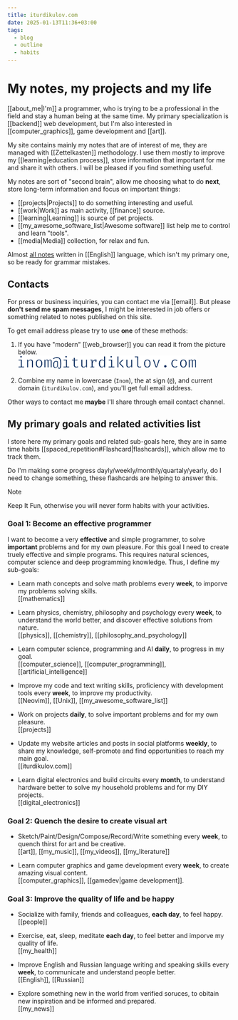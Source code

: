 ```yaml
---
title: iturdikulov.com
date: 2025-01-13T11:36+03:00
tags:
  - blog
  - outline
  - habits
---
```


# My notes, my projects and my life

[[about_me|I'm]] a programmer, who is trying to be a professional in the field
and stay a human being at the same time. My primary specialization is
[[backend]] web development, but I'm also interested in [[computer_graphics]],
game development and [[art]].

My site contains mainly my notes that are of interest of me, they are managed
with [[Zettelkasten]] methodology. I use them mostly to improve my
[[learning|education process]], store information that important for me and
share it with others. I will be pleased if you find something useful.

My notes are sort of "second brain", allow me choosing what to do **next**,
store long-term information and focus on important things:

- [[projects|Projects]] to do something interesting and useful.
- [[work|Work]] as main activity, [[finance]] source.
- [[learning|Learning]] is source of pet projects.
- [[my_awesome_software_list|Awesome software]] list help me to control and
learn "tools".
- [[media|Media]] collection, for relax and fun.

Almost [all notes](https://github.com/iturdikulov/notes) written in [[English]]
language, which isn't my primary one, so be ready for grammar mistakes.

## Contacts

For press or business inquiries, you can contact me via [[email]]. But please
**don't send me spam messages**, I might be interested in job offers or
something related to notes published on this site.

To get email address please try to use **one** of these methods:

1. If you have "modern" [[web_browser]] you can read it from the picture below.\
   ![my_email](./img/my_email.svg)

2. Combine my name in lowercase (`Inom`), the at sign (`@`), and current domain
  (`iturdikulov.com`), and you'll get full email address.

Other ways to contact me **maybe** I'll share through email contact channel.

## My primary goals and related activities list

I store here my primary goals and related sub-goals here, they are in same time
habits [[spaced_repetition#Flashcard|flashcards]], which allow me to track them.

Do I'm making some progress dayly/weekly/monthly/quartaly/yearly,
do I need to change something, these flashcards are helping to answer this.

> [!NOTE]
> Keep It Fun, otherwise you will never form habits with your activities.

### Goal 1: Become an effective programmer

I want to become a very **effective** and simple programmer, to solve
**important** problems and for my own pleasure. For this goal I need to create
truely effective and simple programs. This requires natural sciences, computer
science and deep programming knowledge. Thus, I define my sub-goals:

- Learn math concepts and solve math problems every **week**, to
  imporve my problems solving skills.
  <br class="f">
  [[mathematics]]

- Learn physics, chemistry, philosophy and psychology every **week**, to
  understand the world better, and discover effective solutions from nature.
  <br class="f">
  [[physics]], [[chemistry]], [[philosophy_and_psychology]]

- Learn computer science, programming and AI **daily**, to progress in my goal.
  <br class="f">
  [[computer_science]], [[computer_programming]], [[artificial_intelligence]]

- Improve my code and text writing skills, proficiency with development tools
  every **week**, to improve my productivity.
  <br class="f">
  [[Neovim]], [[Unix]], [[my_awesome_software_list]]

- Work on projects **daily**, to solve important problems and for my own
  pleasure.
  <br class="f">
  [[projects]]

- Update my website articles and posts in social platforms **weekly**, to share
  my knowledge, self-promote and find opportunities to reach my main goal.
  <br class="f">
  [[iturdikulov.com]]

- Learn digital electronics and build circuits every **month**, to understand
  hardware better to solve my household problems and for my DIY projects.
  <br class="f">
  [[digital_electronics]]

### Goal 2: Quench the desire to create visual art

- Sketch/Paint/Design/Compose/Record/Write something every **week**, to quench
  thirst for art and be creative.
  <br class="f">
  [[art]], [[my_music]], [[my_videos]], [[my_literature]]

- Learn computer graphics and game development every **week**, to create amazing
  visual content.
  <br class="f">
  [[computer_graphics]], [[gamedev|game development]].

### Goal 3: Improve the quality of life and be happy

- Socialize with family, friends and colleagues, **each day**, to feel happy.
  <br class="f">
  [[people]]

- Exercise, eat, sleep, meditate **each day**, to feel better and imporve my
  quality of life.
  <br class="f">
  [[my_health]]

- Improve English and Russian language writing and speaking skills every
  **week**, to communicate and understand people better.
  <br class="f">
  [[English]], [[Russian]]

- Explore something new in the world from verified soruces, to obitain new
  inspiration and be informed and prepared.
  <br class="f">
  [[my_news]]

